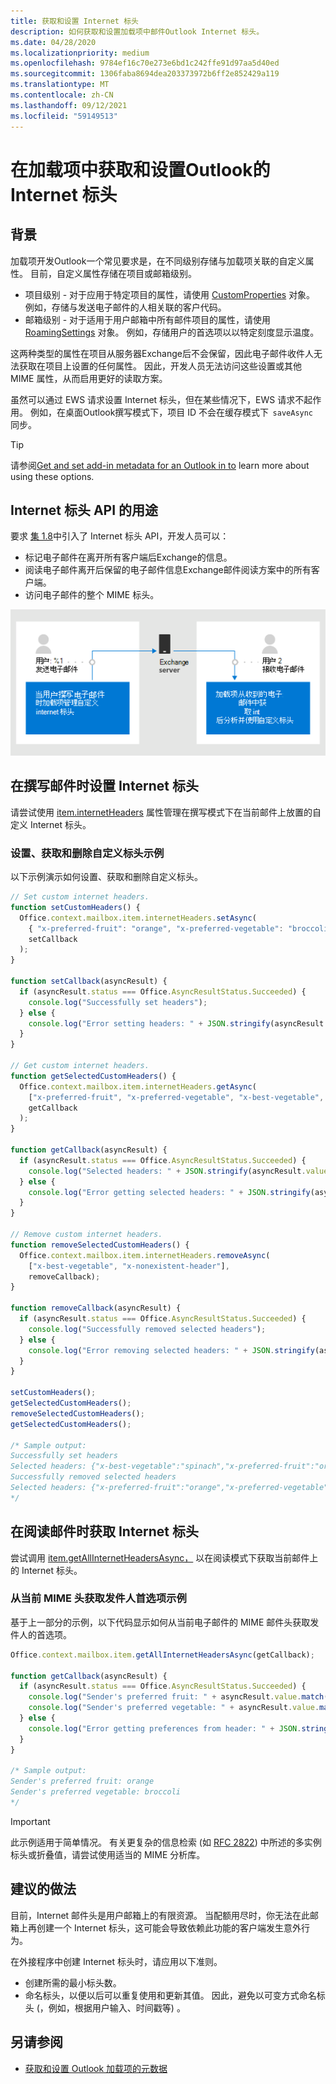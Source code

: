 ```yaml
---
title: 获取和设置 Internet 标头
description: 如何获取和设置加载项中邮件Outlook Internet 标头。
ms.date: 04/28/2020
ms.localizationpriority: medium
ms.openlocfilehash: 9784ef16c70e273e6bd1c242ffe91d97aa5d40ed
ms.sourcegitcommit: 1306faba8694dea203373972b6ff2e852429a119
ms.translationtype: MT
ms.contentlocale: zh-CN
ms.lasthandoff: 09/12/2021
ms.locfileid: "59149513"
---
```

# <a name="get-and-set-internet-headers-on-a-message-in-an-outlook-add-in"></a>在加载项中获取和设置Outlook的 Internet 标头

## <a name="background"></a>背景

加载项开发Outlook一个常见要求是，在不同级别存储与加载项关联的自定义属性。 目前，自定义属性存储在项目或邮箱级别。

- 项目级别 - 对于应用于特定项目的属性，请使用 [CustomProperties](/javascript/api/outlook/office.customproperties) 对象。 例如，存储与发送电子邮件的人相关联的客户代码。
- 邮箱级别 - 对于适用于用户邮箱中所有邮件项目的属性，请使用 [RoamingSettings](/javascript/api/outlook/office.roamingsettings) 对象。 例如，存储用户的首选项以以特定刻度显示温度。

这两种类型的属性在项目从服务器Exchange后不会保留，因此电子邮件收件人无法获取在项目上设置的任何属性。 因此，开发人员无法访问这些设置或其他 MIME 属性，从而启用更好的读取方案。

虽然可以通过 EWS 请求设置 Internet 标头，但在某些情况下，EWS 请求不起作用。 例如，在桌面Outlook撰写模式下，项目 ID 不会在缓存模式下  `saveAsync`   同步。

> [!TIP]
> 请参阅[Get and set add-in metadata for an Outlook in to](metadata-for-an-outlook-add-in.md) learn more about using these options.

## <a name="purpose-of-the-internet-headers-api"></a>Internet 标头 API 的用途

要求 [集 1.8](../reference/objectmodel/requirement-set-1.8/outlook-requirement-set-1.8.md)中引入了 Internet 标头 API，开发人员可以：

- 标记电子邮件在离开所有客户端后Exchange的信息。
- 阅读电子邮件离开后保留的电子邮件信息Exchange邮件阅读方案中的所有客户端。
- 访问电子邮件的整个 MIME 标头。

![Internet 标头关系图。 文本：用户 1 发送电子邮件。 在用户撰写电子邮件时，外接程序管理自定义 Internet 标头。 用户 2 接收电子邮件。 外接程序从收到的电子邮件获取 Internet 标头，然后分析和使用自定义标头。](../images/outlook-internet-headers.png)

## <a name="set-internet-headers-while-composing-a-message"></a>在撰写邮件时设置 Internet 标头

请尝试使用 [item.internetHeaders](/javascript/api/outlook/office.messagecompose#internetHeaders) 属性管理在撰写模式下在当前邮件上放置的自定义 Internet 标头。

### <a name="set-get-and-remove-custom-headers-example"></a>设置、获取和删除自定义标头示例

以下示例演示如何设置、获取和删除自定义标头。

```js
// Set custom internet headers.
function setCustomHeaders() {
  Office.context.mailbox.item.internetHeaders.setAsync(
    { "x-preferred-fruit": "orange", "x-preferred-vegetable": "broccoli", "x-best-vegetable": "spinach" },
    setCallback
  );
}

function setCallback(asyncResult) {
  if (asyncResult.status === Office.AsyncResultStatus.Succeeded) {
    console.log("Successfully set headers");
  } else {
    console.log("Error setting headers: " + JSON.stringify(asyncResult.error));
  }
}

// Get custom internet headers.
function getSelectedCustomHeaders() {
  Office.context.mailbox.item.internetHeaders.getAsync(
    ["x-preferred-fruit", "x-preferred-vegetable", "x-best-vegetable", "x-nonexistent-header"],
    getCallback
  );
}

function getCallback(asyncResult) {
  if (asyncResult.status === Office.AsyncResultStatus.Succeeded) {
    console.log("Selected headers: " + JSON.stringify(asyncResult.value));
  } else {
    console.log("Error getting selected headers: " + JSON.stringify(asyncResult.error));
  }
}

// Remove custom internet headers.
function removeSelectedCustomHeaders() {
  Office.context.mailbox.item.internetHeaders.removeAsync(
    ["x-best-vegetable", "x-nonexistent-header"],
    removeCallback);
}

function removeCallback(asyncResult) {
  if (asyncResult.status === Office.AsyncResultStatus.Succeeded) {
    console.log("Successfully removed selected headers");
  } else {
    console.log("Error removing selected headers: " + JSON.stringify(asyncResult.error));
  }
}

setCustomHeaders();
getSelectedCustomHeaders();
removeSelectedCustomHeaders();
getSelectedCustomHeaders();

/* Sample output:
Successfully set headers
Selected headers: {"x-best-vegetable":"spinach","x-preferred-fruit":"orange","x-preferred-vegetable":"broccoli"}
Successfully removed selected headers
Selected headers: {"x-preferred-fruit":"orange","x-preferred-vegetable":"broccoli"}
*/
```

## <a name="get-internet-headers-while-reading-a-message"></a>在阅读邮件时获取 Internet 标头

尝试调用 [item.getAllInternetHeadersAsync，](/javascript/api/outlook/office.messageread#getAllInternetHeadersAsync_options__callback_) 以在阅读模式下获取当前邮件上的 Internet 标头。

### <a name="get-sender-preferences-from-current-mime-headers-example"></a>从当前 MIME 头获取发件人首选项示例

基于上一部分的示例，以下代码显示如何从当前电子邮件的 MIME 邮件头获取发件人的首选项。

```js
Office.context.mailbox.item.getAllInternetHeadersAsync(getCallback);

function getCallback(asyncResult) {
  if (asyncResult.status === Office.AsyncResultStatus.Succeeded) {
    console.log("Sender's preferred fruit: " + asyncResult.value.match(/x-preferred-fruit:.*/gim)[0].slice(19));
    console.log("Sender's preferred vegetable: " + asyncResult.value.match(/x-preferred-vegetable:.*/gim)[0].slice(23));
  } else {
    console.log("Error getting preferences from header: " + JSON.stringify(asyncResult.error));
  }
}

/* Sample output:
Sender's preferred fruit: orange
Sender's preferred vegetable: broccoli
*/
```

> [!IMPORTANT]
> 此示例适用于简单情况。 有关更复杂的信息检索 (如 [RFC 2822](https://tools.ietf.org/html/rfc2822)) 中所述的多实例标头或折叠值，请尝试使用适当的 MIME 分析库。

## <a name="recommended-practices"></a>建议的做法

目前，Internet 邮件头是用户邮箱上的有限资源。 当配额用尽时，你无法在此邮箱上再创建一个 Internet 标头，这可能会导致依赖此功能的客户端发生意外行为。

在外接程序中创建 Internet 标头时，请应用以下准则。

- 创建所需的最小标头数。
- 命名标头，以便以后可以重复使用和更新其值。 因此，避免以可变方式命名标头 (，例如，根据用户输入、时间戳等) 。

## <a name="see-also"></a>另请参阅

- [获取和设置 Outlook 加载项的元数据](metadata-for-an-outlook-add-in.md)
